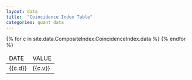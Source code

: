 ```yaml
---
layout: data
title:  "Coincidence Index Table"
categories: quant data
---
```


<table>
    <thead>
    <tr>
      <td> DATE </td>
      <td> VALUE </td>
    </tr>
    </thead>
  <tbody>
{% for c in site.data.CompositeIndex.CoincidenceIndex.data %}
    <tr>
      <td>{{c.d}}</td>
      <td>{{c.v}}</td>
    </tr>
{% endfor %}
  </tbody>
</table>



